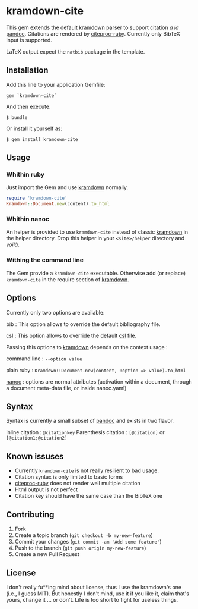 kramdown-cite
=============

This gem extends the default [kramdown][] parser to support citation *a la* [pandoc][]. Citations are rendered by [citeproc-ruby][]. Currently only BibTeX input is supported.

LaTeX output expect the `natbib` package in the template.

Installation
------------

Add this line to your application Gemfile:

    gem `kramdown-cite`

And then execute:

    $ bundle

Or install it yourself as:

    $ gem install kramdown-cite

Usage
-----

### Whithin ruby

Just import the Gem and use [kramdown][] normally.

```ruby
require 'kramdown-cite'
Kramdown::Document.new(content).to_html
```

### Whithin nanoc

An helper is provided to use `kramdown-cite` instead of classic [kramdown][] in the helper directory. Drop this helper in your `<site>/helper` directory and *voilà*.

### Withing the command line

The Gem provide a `kramdown-cite` executable. Otherwise add (or replace) `kramdown-cite` in the require section of [kramdown][].

Options
-------

Currently only two options are available:

bib
 : This option allows to override the default bibliography file.

csl
 : This option allows to override the default [csl][] file.

Passing this options to [kramdown][] depends on the context usage :

command line
 : `--option value`

plain ruby
 : `Kramdown::Document.new(content, :option => value).to_html`

[nanoc][]
 : options are normal attributes (activation within a document, through a document meta-data file, or inside nanoc.yaml)

## Syntax

Syntax is currently a small subset of [pandoc][] and exists in two flavor.

inline citation
 : `@citationkey`
Parenthesis citation
 : `[@citation]` or `[@citation1;@citation2]`

Known issuses
-------------

- Currently `kramdown-cite` is not really resilient to bad usage.
- Citation syntax is only limited to basic forms
- [citeproc-ruby][] does not render well multiple citation
- Html output is not perfect
- Citation key should have the same case than the BibTeX one

Contributing
------------

1. Fork
2. Create a topic branch (`git checkout -b my-new-feature`)
3. Commit your changes (`git commit -am 'Add some feature'`)
4. Push to the branch (`git push origin my-new-feature`)
5. Create a new Pull Request

License
-------

I don't really fu**ing mind about license, thus I use the kramdown's one (i.e., I guess MIT). But honestly I don't mind, use it if you like it, claim that's yours, change it ... or don't. Life is too short to fight for useless things.

[kramdown]: http://kramdown.rubyforge.org/
[pandoc]: http://nanoc.ws/
[nanoc]: http://nanoc.ws/
[csl]: http://citationstyles.org/
[citeproc-ruby]: https://github.com/inukshuk/citeproc-ruby
[bibtex-ruby]: http://inukshuk.github.io/bibtex-ruby/
